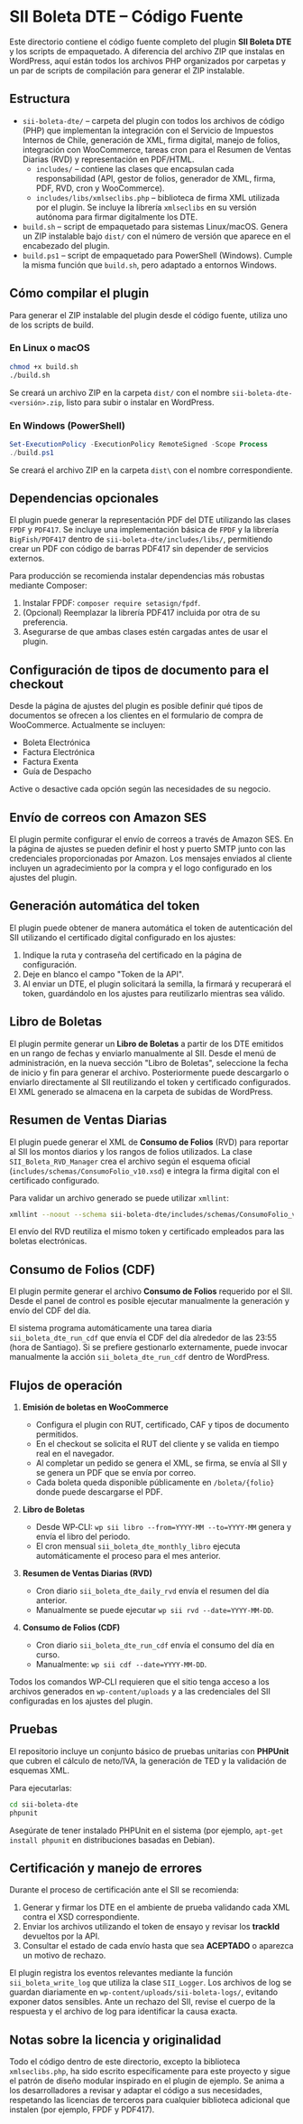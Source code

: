 # SII Boleta DTE – Código Fuente

Este directorio contiene el código fuente completo del plugin **SII Boleta DTE** y los scripts de empaquetado. A diferencia del archivo ZIP que instalas en WordPress, aquí están todos los archivos PHP organizados por carpetas y un par de scripts de compilación para generar el ZIP instalable.

## Estructura

- `sii-boleta-dte/` – carpeta del plugin con todos los archivos de código (PHP) que implementan la integración con el Servicio de Impuestos Internos de Chile, generación de XML, firma digital, manejo de folios, integración con WooCommerce, tareas cron para el Resumen de Ventas Diarias (RVD) y representación en PDF/HTML.
  - `includes/` – contiene las clases que encapsulan cada responsabilidad (API, gestor de folios, generador de XML, firma, PDF, RVD, cron y WooCommerce).
  - `includes/libs/xmlseclibs.php` – biblioteca de firma XML utilizada por el plugin. Se incluye la librería `xmlseclibs` en su versión autónoma para firmar digitalmente los DTE.
- `build.sh` – script de empaquetado para sistemas Linux/macOS. Genera un ZIP instalable bajo `dist/` con el número de versión que aparece en el encabezado del plugin.
- `build.ps1` – script de empaquetado para PowerShell (Windows). Cumple la misma función que `build.sh`, pero adaptado a entornos Windows.

## Cómo compilar el plugin

Para generar el ZIP instalable del plugin desde el código fuente, utiliza uno de los scripts de build.

### En Linux o macOS

```bash
chmod +x build.sh
./build.sh
```

Se creará un archivo ZIP en la carpeta `dist/` con el nombre `sii-boleta-dte-<versión>.zip`, listo para subir o instalar en WordPress.

### En Windows (PowerShell)

```powershell
Set-ExecutionPolicy -ExecutionPolicy RemoteSigned -Scope Process
./build.ps1
```

Se creará el archivo ZIP en la carpeta `dist\` con el nombre correspondiente.

## Dependencias opcionales

El plugin puede generar la representación PDF del DTE utilizando las clases `FPDF` y `PDF417`. Se incluye una implementación básica de `FPDF` y la librería `BigFish/PDF417` dentro de `sii-boleta-dte/includes/libs/`, permitiendo crear un PDF con código de barras PDF417 sin depender de servicios externos.

Para producción se recomienda instalar dependencias más robustas mediante Composer:

1. Instalar FPDF: `composer require setasign/fpdf`.
2. (Opcional) Reemplazar la librería PDF417 incluida por otra de su preferencia.
3. Asegurarse de que ambas clases estén cargadas antes de usar el plugin.

## Configuración de tipos de documento para el checkout

Desde la página de ajustes del plugin es posible definir qué tipos de documentos se ofrecen a los clientes en el formulario de compra de WooCommerce. Actualmente se incluyen:

- Boleta Electrónica
- Factura Electrónica
- Factura Exenta
- Guía de Despacho

Active o desactive cada opción según las necesidades de su negocio.

## Envío de correos con Amazon SES

El plugin permite configurar el envío de correos a través de Amazon SES. En la página de ajustes se pueden definir el host y puerto SMTP junto con las credenciales proporcionadas por Amazon. Los mensajes enviados al cliente incluyen un agradecimiento por la compra y el logo configurado en los ajustes del plugin.

## Generación automática del token

El plugin puede obtener de manera automática el token de autenticación del SII utilizando el certificado digital configurado en los ajustes:

1. Indique la ruta y contraseña del certificado en la página de configuración.
2. Deje en blanco el campo "Token de la API".
3. Al enviar un DTE, el plugin solicitará la semilla, la firmará y recuperará el token, guardándolo en los ajustes para reutilizarlo mientras sea válido.


## Libro de Boletas

El plugin permite generar un **Libro de Boletas** a partir de los DTE emitidos en un rango de fechas y enviarlo manualmente al SII.
Desde el menú de administración, en la nueva sección "Libro de Boletas", seleccione la fecha de inicio y fin para generar el archivo.
Posteriormente puede descargarlo o enviarlo directamente al SII reutilizando el token y certificado configurados.
El XML generado se almacena en la carpeta de subidas de WordPress.

## Resumen de Ventas Diarias

El plugin puede generar el XML de **Consumo de Folios** (RVD) para reportar al SII los montos diarios y los rangos de folios utilizados. La clase `SII_Boleta_RVD_Manager` crea el archivo según el esquema oficial (`includes/schemas/ConsumoFolio_v10.xsd`) e integra la firma digital con el certificado configurado.

Para validar un archivo generado se puede utilizar `xmllint`:

```bash
xmllint --noout --schema sii-boleta-dte/includes/schemas/ConsumoFolio_v10.xsd ejemplo_rvd.xml
```

El envío del RVD reutiliza el mismo token y certificado empleados para las boletas electrónicas.

## Consumo de Folios (CDF)

El plugin permite generar el archivo **Consumo de Folios** requerido por el SII. Desde el panel de control es posible ejecutar manualmente la generación y envío del CDF del día.

El sistema programa automáticamente una tarea diaria `sii_boleta_dte_run_cdf` que envía el CDF del día alrededor de las 23:55 (hora de Santiago). Si se prefiere gestionarlo externamente, puede invocar manualmente la acción `sii_boleta_dte_run_cdf` dentro de WordPress.

## Flujos de operación

1. **Emisión de boletas en WooCommerce**
   - Configura el plugin con RUT, certificado, CAF y tipos de documento permitidos.
   - En el checkout se solicita el RUT del cliente y se valida en tiempo real en el navegador.
   - Al completar un pedido se genera el XML, se firma, se envía al SII y se genera un PDF que se envía por correo.
   - Cada boleta queda disponible públicamente en `/boleta/{folio}` donde puede descargarse el PDF.

2. **Libro de Boletas**
   - Desde WP‑CLI: `wp sii libro --from=YYYY-MM --to=YYYY-MM` genera y envía el libro del periodo.
   - El cron mensual `sii_boleta_dte_monthly_libro` ejecuta automáticamente el proceso para el mes anterior.

3. **Resumen de Ventas Diarias (RVD)**
   - Cron diario `sii_boleta_dte_daily_rvd` envía el resumen del día anterior.
   - Manualmente se puede ejecutar `wp sii rvd --date=YYYY-MM-DD`.

4. **Consumo de Folios (CDF)**
   - Cron diario `sii_boleta_dte_run_cdf` envía el consumo del día en curso.
   - Manualmente: `wp sii cdf --date=YYYY-MM-DD`.

Todos los comandos WP‑CLI requieren que el sitio tenga acceso a los archivos generados en `wp-content/uploads` y a las credenciales del SII configuradas en los ajustes del plugin.


## Pruebas

El repositorio incluye un conjunto básico de pruebas unitarias con **PHPUnit** que cubren el cálculo de neto/IVA, la generación de TED y la validación de esquemas XML.

Para ejecutarlas:

```bash
cd sii-boleta-dte
phpunit
```

Asegúrate de tener instalado PHPUnit en el sistema (por ejemplo, `apt-get install phpunit` en distribuciones basadas en Debian).


## Certificación y manejo de errores

Durante el proceso de certificación ante el SII se recomienda:

1. Generar y firmar los DTE en el ambiente de prueba validando cada XML contra el XSD correspondiente.
2. Enviar los archivos utilizando el token de ensayo y revisar los **trackId** devueltos por la API.
3. Consultar el estado de cada envío hasta que sea **ACEPTADO** o aparezca un motivo de rechazo.

El plugin registra los eventos relevantes mediante la función `sii_boleta_write_log` que utiliza la clase `SII_Logger`.
Los archivos de log se guardan diariamente en `wp-content/uploads/sii-boleta-logs/`, evitando exponer datos sensibles.
Ante un rechazo del SII, revise el cuerpo de la respuesta y el archivo de log para identificar la causa exacta.


## Notas sobre la licencia y originalidad

Todo el código dentro de este directorio, excepto la biblioteca `xmlseclibs.php`, ha sido escrito específicamente para este proyecto y sigue el patrón de diseño modular inspirado en el plugin de ejemplo. Se anima a los desarrolladores a revisar y adaptar el código a sus necesidades, respetando las licencias de terceros para cualquier biblioteca adicional que instalen (por ejemplo, FPDF y PDF417).
